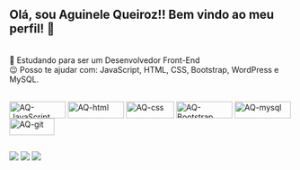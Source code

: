 ## Olá, sou Aguinele Queiroz!! Bem vindo ao meu perfil! 👋

 <br/> :monocle_face: Estudando para ser um Desenvolvedor Front-End
 <br/> :wink: Posso te ajudar com: JavaScript, HTML, CSS, Bootstrap, WordPress e MySQL.

<div style="display: inline_block"><br> 
  <img align="center" alt="AQ-JavaScript" height="30" width="100" src="https://img.shields.io/badge/JavaScript-F7DF1E?style=for-the-badge&logo=javascript&logoColor=black">
  <img align="center" alt="AQ-html" height="30" width="100" src="https://img.shields.io/badge/HTML5-E34F26?style=for-the-badge&logo=html5&logoColor=white">
  <img align="center" alt="AQ-css" height="30" width="85" src="https://img.shields.io/badge/CSS3-1572B6?style=for-the-badge&logo=css3&logoColor=white">
  <img align="center" alt="AQ-Bootstrap" height="30" width="100" src="https://img.shields.io/badge/Bootstrap-563D7C?style=for-the-badge&logo=bootstrap&logoColor=white">
 <img align="center" alt="AQ-mysql" height="30" width="100" src="https://img.shields.io/badge/MySQL-316192?style=for-the-badge&logo=mysql&logoColor=white">
 <img align="center" alt="AQ-git" height="30" width="80" src="https://img.shields.io/badge/GIT-D14836?style=for-the-badge&logo=git&logoColor=white">
</div>
 
 ##
 
<div> 
  <a href="https://www.instagram.com/aguinelequeiroz" target="_blank"><img src="https://img.shields.io/badge/-Instagram-%23E4405F?style=for-the-badge&logo=instagram&logoColor=white" target="_blank"></a>
  <a href = "mailto:aguinelequeiroz@outlook.com"><img src="https://img.shields.io/badge/Microsoft_Outlook-0078D4?style=for-the-badge&logo=microsoft-outlook&logoColor=white" target="_blank"></a>
   <a href="https://www.linkedin.com/in/aguinelequeiroz/" target="_blank"><img src="https://img.shields.io/badge/-LinkedIn-%230077B5?style=for-the-badge&logo=linkedin&logoColor=white" target="_blank"></a> 
</div>
